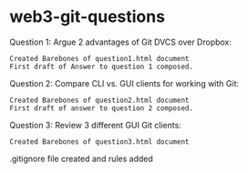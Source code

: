 # web3-git-questions

Question 1:
Argue 2 advantages of Git DVCS over Dropbox:

	Created Barebones of question1.html document
	First draft of Answer to question 1 composed.
Question 2:
Compare CLI vs. GUI clients for working with Git:

	Created Barebones of question2.html document
	First draft of answer to question 2 composed.
Question 3:
Review 3 different GUI Git clients:

	Created Barebones of question3.html document
	
.gitignore file created and rules added

